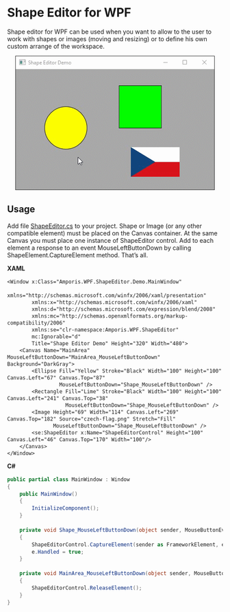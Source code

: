# Shape Editor for WPF
Shape editor for WPF can be used when you want to allow to the user to work with shapes or images (moving and resizing) or to define his own custom arrange of the workspace.

<p align="center">
<img src="https://github.com/PetrVobornik/WpfShapeEditor/raw/master/images/shape-editor-demo.gif" alt="Shape Editor Demo" />
</p>


## Usage

Add file [ShapeEditor.cs](https://github.com/PetrVobornik/WpfShapeEditor/blob/master/ShapeEditor.cs) to your project. Shape or Image (or any other compatible element) must be placed on the Canvas container. At the same Canvas you must place one instance of ShapeEditor control. Add to each element a response to an event MouseLeftButtonDown by calling ShapeElement.CaptureElement method. That’s all.


**XAML**
```xaml
<Window x:Class="Amporis.WPF.ShapeEditor.Demo.MainWindow"
        xmlns="http://schemas.microsoft.com/winfx/2006/xaml/presentation"
        xmlns:x="http://schemas.microsoft.com/winfx/2006/xaml"
        xmlns:d="http://schemas.microsoft.com/expression/blend/2008"
        xmlns:mc="http://schemas.openxmlformats.org/markup-compatibility/2006"
        xmlns:se="clr-namespace:Amporis.WPF.ShapeEditor"
        mc:Ignorable="d"
        Title="Shape Editor Demo" Height="320" Width="480">
    <Canvas Name="MainArea" MouseLeftButtonDown="MainArea_MouseLeftButtonDown" Background="DarkGray">
        <Ellipse Fill="Yellow" Stroke="Black" Width="100" Height="100" Canvas.Left="67" Canvas.Top="87" 
                 MouseLeftButtonDown="Shape_MouseLeftButtonDown" />
        <Rectangle Fill="Lime" Stroke="Black" Width="100" Height="100" Canvas.Left="241" Canvas.Top="38" 
                   MouseLeftButtonDown="Shape_MouseLeftButtonDown" />
        <Image Height="69" Width="114" Canvas.Left="269" Canvas.Top="182" Source="czech-flag.png" Stretch="Fill"
               MouseLeftButtonDown="Shape_MouseLeftButtonDown" />
        <se:ShapeEditor x:Name="ShapeEditorControl" Height="100" Canvas.Left="46" Canvas.Top="170" Width="100"/>
    </Canvas>
</Window>
```


**C#**
```csharp
public partial class MainWindow : Window
{
    public MainWindow()
    {
        InitializeComponent();
    }

    private void Shape_MouseLeftButtonDown(object sender, MouseButtonEventArgs e)
    {
        ShapeEditorControl.CaptureElement(sender as FrameworkElement, e);
        e.Handled = true;
    }

    private void MainArea_MouseLeftButtonDown(object sender, MouseButtonEventArgs e)
    {
        ShapeEditorControl.ReleaseElement();
    }
}
```
